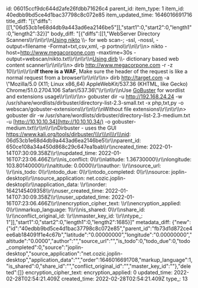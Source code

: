 id: 06015ccf9dc644d2afe26fdbb71626c4
parent_id: 
item_type: 1
item_id: 40edbb9bd5ce4d1bac37798c8c072e85
item_updated_time: 1646016691716
title_diff: "[{\"diffs\":[[1,\"06d53cb1e68d4db9a443ad6ea2146be5\"]],\"start1\":0,\"start2\":0,\"length1\":0,\"length2\":32}]"
body_diff: "[{\"diffs\":[[1,\"WebServer Directory Scanners\\\r\\\n\\\r\\\n<ins>Using nikto</ins> \\\\- for web scan-; -ssl, -nossl, -output=filename -Format=txt,csv,xml, -p portno\\\r\\\n\\\r\\\n> nikto -host=http://www.megacorpone.com -maxtime=30s -output=webscan/nikto.txt\\\r\\\n\\\r\\\n<ins>Using dirb</ins> \\\\- dictionary based web content scanner\\\r\\\n\\\r\\\n> dirb http://www.megacorpone.com -r -z 10\\\r\\\n\\\r\\\n**If there is a WAF**, Make sure the header of the request is like a normal request from a browser\\\r\\\n\\\r\\\n> dirb http://target.com -a \\\"Mozilla/5.0 (X11; Linux x86_64) AppleWebKit/537.36 (KHTML, like Gecko) Chrome/51.0.2704.106 Safari/537.36\\\"\\\r\\\n\\\r\\\nUse <ins>GoBuster</ins> for wordlist and extensions usage\\\r\\\n\\\r\\\n> gobuster dir -u http://192.168.24.24 -w /usr/share/wordlists/dirbuster/directory-list-2.3-small.txt -x php,txt,py -o webscan/gobuster-extensions\\\r\\\n\\\r\\\nWithout file extensions\\\r\\\n\\\r\\\n> gobuster dir -w /usr/share/wordlists/dirbuster/directory-list-2.3-medium.txt -u [http://10.10.10.34](http://10.10.10.34/) -o gobuster-medium.txt\\\r\\\n\\\r\\\nDirbuster - uses the GUI https://www.kali.org/tools/dirbuster/\\\r\\\n\\\r\\\nid: 06d53cb1e68d4db9a443ad6ea2146be5\\\r\\\nparent_id: 650ce108a34a450d868c29c647ea1bab\\\r\\\ncreated_time: 2022-01-14T07:30:09.358Z\\\r\\\nupdated_time: 2022-01-16T07:23:06.466Z\\\r\\\nis_conflict: 0\\\r\\\nlatitude: 1.36730000\\\r\\\nlongitude: 103.80140000\\\r\\\naltitude: 0.0000\\\r\\\nauthor: \\\r\\\nsource_url: \\\r\\\nis_todo: 0\\\r\\\ntodo_due: 0\\\r\\\ntodo_completed: 0\\\r\\\nsource: joplin-desktop\\\r\\\nsource_application: net.cozic.joplin-desktop\\\r\\\napplication_data: \\\r\\\norder: 1642145409358\\\r\\\nuser_created_time: 2022-01-14T07:30:09.358Z\\\r\\\nuser_updated_time: 2022-01-16T07:23:06.466Z\\\r\\\nencryption_cipher_text: \\\r\\\nencryption_applied: 0\\\r\\\nmarkup_language: 1\\\r\\\nis_shared: 0\\\r\\\nshare_id: \\\r\\\nconflict_original_id: \\\r\\\nmaster_key_id: \\\r\\\ntype_: 1\"]],\"start1\":0,\"start2\":0,\"length1\":0,\"length2\":1685}]"
metadata_diff: {"new":{"id":"40edbb9bd5ce4d1bac37798c8c072e85","parent_id":"fb73d1d872ce4ee6ab184091f1e4c67b","latitude":"0.00000000","longitude":"0.00000000","altitude":"0.0000","author":"","source_url":"","is_todo":0,"todo_due":0,"todo_completed":0,"source":"joplin-desktop","source_application":"net.cozic.joplin-desktop","application_data":"","order":1646016691708,"markup_language":1,"is_shared":0,"share_id":"","conflict_original_id":"","master_key_id":""},"deleted":[]}
encryption_cipher_text: 
encryption_applied: 0
updated_time: 2022-02-28T02:54:21.409Z
created_time: 2022-02-28T02:54:21.409Z
type_: 13